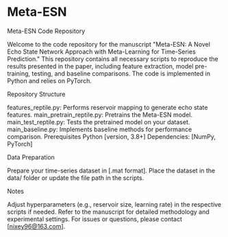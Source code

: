 # Meta-ESN
Meta-ESN Code Repository

Welcome to the code repository for the manuscript "Meta-ESN: A Novel Echo State Network Approach with Meta-Learning for Time-Series Prediction." This repository contains all necessary scripts to reproduce the results presented in the paper, including feature extraction, model pre-training, testing, and baseline comparisons. The code is implemented in Python and relies on PyTorch.

Repository Structure

features_reptile.py: Performs reservoir mapping to generate echo state features.
main_pretrain_reptile.py: Pretrains the Meta-ESN model.
main_test_reptile.py: Tests the pretrained model on your dataset.
main_baseline.py: Implements baseline methods for performance comparison.
Prerequisites
Python [version, 3.8+]
Dependencies: [NumPy, PyTorch]

Data Preparation

Prepare your time-series dataset in [.mat format].
Place the dataset in the data/ folder or update the file path in the scripts.

Notes

Adjust hyperparameters (e.g., reservoir size, learning rate) in the respective scripts if needed.
Refer to the manuscript for detailed methodology and experimental settings.
For issues or questions, please contact [nixey96@163.com].
